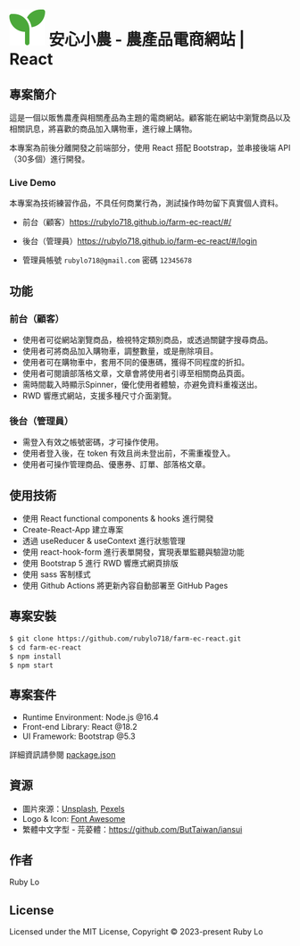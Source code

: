 # ![seedling](/public/seedling.svg) 安心小農 - 農產品電商網站 | React

## 專案簡介
這是一個以販售農產與相關產品為主題的電商網站。顧客能在網站中瀏覽商品以及相關訊息，將喜歡的商品加入購物車，進行線上購物。

本專案為前後分離開發之前端部分，使用 React 搭配 Bootstrap，並串接後端 API（30多個）進行開發。

### Live Demo
本專案為技術練習作品，不具任何商業行為，測試操作時勿留下真實個人資料。

- 前台（顧客）https://rubylo718.github.io/farm-ec-react/#/

- 後台（管理員）https://rubylo718.github.io/farm-ec-react/#/login
- 管理員帳號 `rubylo718@gmail.com` 密碼 `12345678`

## 功能
### 前台（顧客）
- 使用者可從網站瀏覽商品，檢視特定類別商品，或透過關鍵字搜尋商品。
- 使用者可將商品加入購物車，調整數量，或是刪除項目。
- 使用者可在購物車中，套用不同的優惠碼，獲得不同程度的折扣。
- 使用者可閱讀部落格文章，文章會將使用者引導至相關商品頁面。
- 需時間載入時顯示Spinner，優化使用者體驗，亦避免資料重複送出。
- RWD 響應式網站，支援多種尺寸介面瀏覽。

### 後台（管理員）
- 需登入有效之帳號密碼，才可操作使用。
- 使用者登入後，在 token 有效且尚未登出前，不需重複登入。
- 使用者可操作管理商品、優惠券、訂單、部落格文章。


## 使用技術
- 使用 React functional components & hooks 進行開發
- Create-React-App 建立專案
- 透過 useReducer & useContext 進行狀態管理
- 使用 react-hook-form 進行表單開發，實現表單監聽與驗證功能
- 使用 Bootstrap 5 進行 RWD 響應式網頁排版
- 使用 sass 客制樣式
- 使用 Github Actions 將更新內容自動部署至 GitHub Pages

## 專案安裝
```
$ git clone https://github.com/rubylo718/farm-ec-react.git
$ cd farm-ec-react
$ npm install
$ npm start
```

## 專案套件
- Runtime Environment: Node.js @16.4
- Front-end Library: React @18.2
- UI Framework: Bootstrap @5.3

詳細資訊請參閱 [package.json](https://github.com/rubylo718/farm-ec-react/blob/main/package.json)

## 資源
- 圖片來源：[Unsplash](https://unsplash.com/), [Pexels](https://www.pexels.com/zh-tw/)
- Logo & Icon: [Font Awesome](https://fontawesome.com/)
- 繁體中文字型 - 芫荽體：https://github.com/ButTaiwan/iansui

## 作者
Ruby Lo 

## License
Licensed under the MIT License, Copyright © 2023-present Ruby Lo
